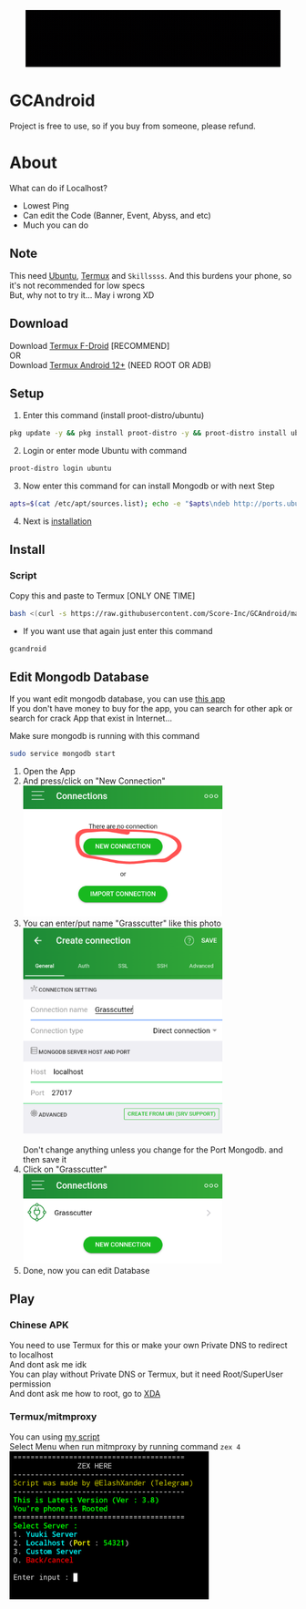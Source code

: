 <p align="center">
    <img src="gif/20221026_150902.gif" alt="gif animated" width="450" height="100">
</p>

# GCAndroid

Project is free to use, so if you buy from someone, please refund.

# About

What can do if Localhost?

* Lowest Ping
* Can edit the Code (Banner, Event, Abyss, and etc)
* Much you can do

## Note

This need [Ubuntu](https://ubuntu.com), [Termux](https://termux.dev/en/) and `Skillssss`. And this burdens your phone, so it's not recommended for low specs\
But, why not to try it... May i wrong XD

## Download

Download [Termux F-Droid](https://f-droid.org/repo/com.termux_118.apk) [RECOMMEND]\
OR\
Download [Termux Android 12+](https://github.com/HardcodedCat/termux-monet) (NEED ROOT OR ADB)

## Setup

1. Enter this command (install proot-distro/ubuntu)

```bash
pkg update -y && pkg install proot-distro -y && proot-distro install ubuntu
```

2. Login or enter mode Ubuntu with command

```bash
proot-distro login ubuntu
```

3. Now enter this command for can install Mongodb or with next Step

```bash
apts=$(cat /etc/apt/sources.list); echo -e "$apts\ndeb http://ports.ubuntu.com/ubuntu-ports/ focal main restricted\ndeb http://ports.ubuntu.com/ubuntu-ports/ focal-updates main restricted\ndeb http://ports.ubuntu.com/ubuntu-ports/ focal universe" > /etc/apt/sources.list && apt update && apt install sudo
```

4. Next is [installation](https://github.com/Score-Inc/GCAndroid#install)

## Install

### Script

Copy this and paste to Termux
[ONLY ONE TIME]

```bash
bash <(curl -s https://raw.githubusercontent.com/Score-Inc/GCAndroid/main/install.sh)
```

* If you want use that again just enter this command

```bash
gcandroid
```

## Edit Mongodb Database

If you want edit mongodb database, you can use [this app](https://play.google.com/store/apps/details?id=com.mongolime.app)\
If you don't have money to buy for the app, you can search for other apk or search for crack App that exist in Internet...

Make sure mongodb is running with this command

```bash
sudo service mongodb start
```

1. Open the App
2. And press/click on "New Connection"\
<img src="img/databaseEdit1.png" width="350"/><br />
3. You can enter/put name "Grasscutter" like this photo\
<img src="img/databaseEdit2.png" width="350"/><br />\
Don't change anything unless you change for the Port Mongodb. and then save it
4. Click on "Grasscutter"\
<img src="img/databaseEdit3.png" width="350"/><br />
5. Done, now you can edit Database

## Play

### Chinese APK

You need to use Termux for this or make your own Private DNS to redirect to localhost\
And dont ask me idk\
You can play without Private DNS or Termux, but it need Root/SuperUser permission\
And dont ask me how to root, go to [XDA](https://www.xda-developers.com/)

### Termux/mitmproxy

You can using [my script](https://github.com/Score-Inc/AnimeGamePatch)\
Select Menu when run mitmproxy by running command `zex 4`\
<img src="img/termux.png" width="350"/><br />
